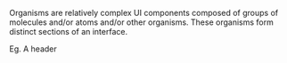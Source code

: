 Organisms are relatively complex UI components composed of groups of molecules and/or atoms and/or other organisms. These organisms form distinct sections of an interface.

Eg. A header